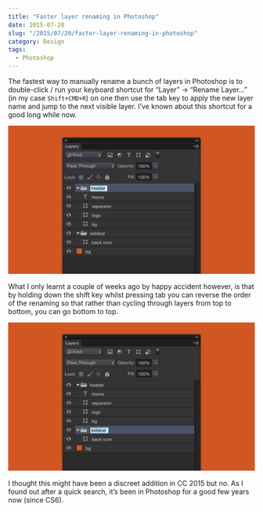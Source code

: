 ```yaml
---
title: "Faster layer renaming in Photoshop"
date: 2015-07-20
slug: "/2015/07/20/faster-layer-renaming-in-photoshop"
category: Design
tags:
  - Photoshop
---
```


The fastest way to manually rename a bunch of layers in Photoshop is to double-click / run your keyboard shortcut for “Layer” → “Rename Layer…” (in my case `Shift+CMD+R`) on one then use the tab key to apply the new layer name and jump to the next visible layer. I’ve known about this shortcut for a good long while now.

![A GIF of layers being renamed with the tab key](/static/posts/faster-layer-renaming-in-photoshop/down.gif)

What I only learnt a couple of weeks ago by happy accident however, is that by holding down the shift key whilst pressing tab you can reverse the order of the renaming so that rather than cycling through layers from top to bottom, you can go bottom to top.

![A GIF of layers being renamed with the tab key in reverse order](/static/posts/faster-layer-renaming-in-photoshop/up.gif)

I thought this might have been a discreet addition in CC 2015 but no. As I found out after a quick search, it’s been in Photoshop for a good few years now (since CS6).

